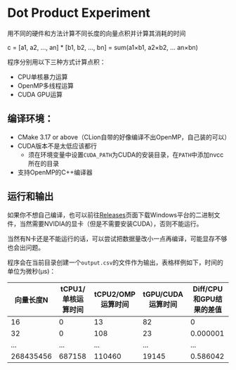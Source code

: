 # Dot Product Experiment

用不同的硬件和方法计算不同长度的向量点积并计算其消耗的时间

c = [a1, a2, ..., an] * [b1, b2, ..., bn] = sum(a1×b1, a2×b2, ... an×bn)

程序分别用以下三种方式计算点积：
+ CPU单核暴力运算
+ OpenMP多线程运算
+ CUDA GPU运算

## 编译环境：

+ CMake 3.17 or above（CLion自带的好像编译不出OpenMP，自己装的可以）
+ CUDA版本不是太低应该都行
    + 须在环境变量中设置`CUDA_PATH`为CUDA的安装目录，在`PATH`中添加nvcc所在的目录
+ 支持OpenMP的C++编译器

## 运行和输出

如果你不想自己编译，也可以前往[Releases](https://github.com/lonelyion/dot_product_experiment/releases)页面下载Windows平台的二进制文件，当然需要NVIDIA的显卡（但是不需要安装CUDA），否则不能运行。

当然有N卡还是不能运行的话，可以尝试把数据量改小一点再编译，可能显存不够也会出问题。

程序会在当前目录创建一个`output.csv`的文件作为输出，表格样例如下，时间的单位为微秒(μs)：

| 向量长度N | tCPU1/单核运算时间 | tCPU2/OMP运算时间 | tGPU/CUDA运算时间 | Diff/CPU和GPU结果的差值 |
|  ----  | ----  |  ----  | ----  | ----  |
|16|0|13|82|0|
|32|0|108|23|0.000001|
|...|...|...|...|...|
|268435456|687158|110460|19145|0.586042|
